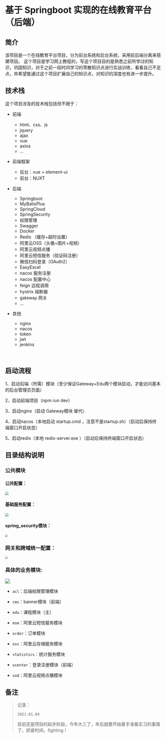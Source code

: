 # 基于 Springboot 实现的在线教育平台（后端）

## 简介

​	该项目是一个在线教育平台项目，分为前台系统和后台系统，采用前后端分离来搭建项目。
这个项目是学习网上教程的，写这个项目目的是熟悉之前所学过的知识，巩固知识，对于之前一段时间学习的零散知识点进行实战训练，看看自己不足点，并希望能通过这个项目扩展自己的知识点，对知识的深度也有进一步提升。

## 技术栈

这个项目涉及的技术栈包括但不限于：

- 前端
  - html、css、js
  - jquery
  - ajax
  - vue
  - axios
  - ...


- 前端框架
  - 后台：vue + element-ui
  - 前台：NUXT
  
  
  
- 后端
  - Springboot
  - MyBatisPlus
  - SpringCloud
  - SpringSecurity
  - 权限管理
  - Swagger
  - Docker
  - Redis （缓存+超时设置）
  - 阿里云OSS（头像+图片+视频）
  - 阿里云视频点播
  - 阿里云短信服务（验证码注册）
  - 微信扫码登录（OAuth2）
  - EasyExcel
  - nacos 服务注册
  - nacos 配置中心
  - feign 远程调用
  - hystrix 熔断器
  - gateway 网关
  - ...



- 其他
	- nginx
	- nacos
	- token
	- jwt
	- jenkins


​	

## 启动流程

1、启动后端（所需）模块（至少保证Gateway+Edu两个模块启动，才能访问基本的后台管理员页面）

2、启动前端项目（npm run dev）

3、启动nginx（启动 Gateway模块 替代）

4、启动nacos（本地启动 startup.cmd ，注意不是startup.sh）（启动后保持终端窗口开启状态）

5、启动redis（本地 redis-server.exe ）（启动后保持终端窗口开启状态）



## 目录结构说明

### 公共模块

#### 公共配置：

<img src="https://gitee.com/WuZe-wz/blogimg/raw/master/img/20210701004212.png" style="zoom: 67%;" />



#### 基础服务配置：

<img src="https://gitee.com/WuZe-wz/blogimg/raw/master/img/20210701004303.png" style="zoom:67%;" />



#### spring_security模块：

<img src="https://gitee.com/WuZe-wz/blogimg/raw/master/img/20210701003349.png" style="zoom: 50%;" />



### 网关和跨域统一配置：

<img src="https://gitee.com/WuZe-wz/blogimg/raw/master/img/20210701004436.png" style="zoom:50%;" />



### 具体的业务模块:

![](https://gitee.com/WuZe-wz/blogimg/raw/master/img/20210701004532.png)



- `acl`：后端权限管理模块

- `cms`：banner模块（前端）
- `edu`：课程模块（主）
- `msm`：阿里云短信服务模块
- `order`：订单模块
- `oss`：阿里云存储服务模块
- `statistics`：统计服务模块
- `ucenter`：登录注册模块（前端）

- `vod`：阿里云视频点播模块











## 备注

> 记录：
>
> `2021.01.04`
>
> 目前还是项目的起步阶段，今年大三了，年后就要开始着手准备实习的事情了，抓紧时间，fighting！